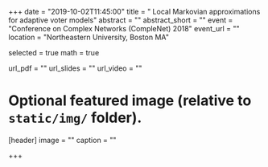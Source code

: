 +++
date = "2019-10-02T11:45:00"
title = "   Local Markovian approximations for adaptive voter models"
abstract = ""
abstract_short = ""
event = "Conference on Complex Networks (CompleNet) 2018"
event_url = ""
location = "Northeastern University, Boston MA"

selected = true
math = true

url_pdf = ""
url_slides = ""
url_video = ""

# Optional featured image (relative to `static/img/` folder).
[header]
image = ""
caption = ""

+++

